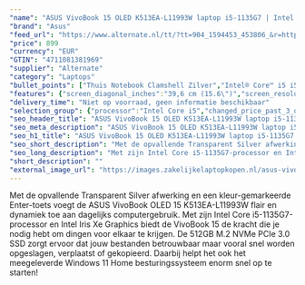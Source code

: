 ```yaml
---
"name": "ASUS VivoBook 15 OLED K513EA-L11993W laptop i5-1135G7 | Intel Iris Xe Graphics | 16GB | 512GB SSD"
"brand": "Asus"
"feed_url": "https://www.alternate.nl/tt/?tt=904_1594453_453806_&r=https%3A%2F%2Fwww.alternate.nl%2Fhtml%2Fproduct%2F1783505%3Futm_source%3Dtradetracker%26utm_medium%3Dcpc%26utm_campaign%3Dtradetracker_Laptop%26utm_term%3DPL6AZNLY"
"price": 899
"currency": "EUR"
"GTIN": "4711081381969"
"supplier": "Alternate"
"category": "Laptops"
"bullet_points": ["Thuis Notebook Clamshell Zilver","Intel® Core™ i5 i5-1135G7","39,6 cm (15.6\") Full HD 1920 x 1080 Pixels OLED LED backlight Glans 16:9","16 GB DDR4-SDRAM","512 GB SSD","Intel Iris Xe Graphics","Wi-Fi 6 (802.11ax) Bluetooth 5.0","Lithium-Ion (Li-Ion) 42 Wh 65 W","Windows 11 Home 64-bit"]
"features": {"screen_diagonal_inches":"39,6 cm (15.6\")","screen_resolution":"1920 x 1080 Pixels","processor_family":"Intel® Core™ i5","memory_size":"16 GB","memory_type":"DDR4-SDRAM","total_storage_space":"512 GB","operating_system":"Windows 11 Home","battery_capacity":"42 Wh","width":"359 mm","depth":"235 mm","height":"17,9 mm","weight":"1,8 kg","graphics_card":"Intel Iris Xe Graphics"}
"delivery_time": "Niet op voorraad, geen informatie beschikbaar"
"selection_group": {"processor":"Intel Core i5","changed_price_past_3_days":false,"product_family":"VivoBook"}
"seo_header_title": "ASUS VivoBook 15 OLED K513EA-L11993W laptop i5-1135G7 | Intel Iris Xe Graphics | 16GB | 512GB SSD"
"seo_meta_description": "ASUS VivoBook 15 OLED K513EA-L11993W laptop i5-1135G7 | Intel Iris Xe Graphics | 16GB | 512GB SSD"
"seo_h1_title": "ASUS VivoBook 15 OLED K513EA-L11993W laptop i5-1135G7 | Intel Iris Xe Graphics | 16GB | 512GB SSD"
"seo_short_description": "Met de opvallende Transparent Silver afwerking en een kleur-gemarkeerde Enter-toets voegt de ASUS VivoBook OLED 15 K513EA-L11993W flair en dynamiek toe aan dagelijks computergebruik."
"seo_long_description": "Met zijn Intel Core i5-1135G7-processor en Intel Iris Xe Graphics biedt de VivoBook 15 de kracht die je nodig hebt om dingen voor elkaar te krijgen. De 512GB M. 2 NVMe PCIe 3. 0 SSD zorgt ervoor dat jouw bestanden betrouwbaar maar vooral snel worden opgeslagen, verplaatst of gekopieerd. Daarbij helpt het ook het meegeleverde Windows 11 Home besturingssysteem enorm snel op te starten!"
"short_description": ""
"external_image_url": "https://images.zakelijkelaptopkopen.nl/asus-vivobook-15-oled-k513ea-l11993w-laptop-i5-1135g7-intel-iris-xe-graphics-16gb-512gb-ssd.webp"
---
```


Met de opvallende Transparent Silver afwerking en een kleur-gemarkeerde Enter-toets voegt de ASUS VivoBook OLED 15 K513EA-L11993W flair en dynamiek toe aan dagelijks computergebruik. Met zijn Intel Core i5-1135G7-processor en Intel Iris Xe Graphics biedt de VivoBook 15 de kracht die je nodig hebt om dingen voor elkaar te krijgen. De 512GB M.2 NVMe PCIe 3.0 SSD zorgt ervoor dat jouw bestanden betrouwbaar maar vooral snel worden opgeslagen, verplaatst of gekopieerd. Daarbij helpt het ook het meegeleverde Windows 11 Home besturingssysteem enorm snel op te starten!